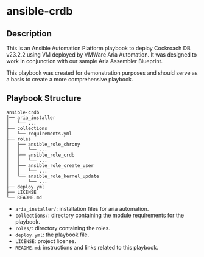 # ansible-crdb

## Description
This is an Ansible Automation Platform playbook to deploy Cockroach DB v23.2.2 using VM deployed by VMWare Aria Automation. It was designed to work in conjunction with our sample Aria Assembler Blueprint.

This playbook was created for demonstration purposes and should serve as a basis to create a more comprehensive playbook. 


## Playbook Structure

```
ansible-crdb
│── aria_installer
│   └── ...
├── collections
│   └── requirements.yml
├── roles
│   ├── ansible_role_chrony
│   │   └── ...
│   ├── ansible_role_crdb
│   │   └── ...
│   ├── ansible_role_create_user
│   │   └── ...
│   └── ansible_role_kernel_update
│       └── ...
├── deploy.yml
├── LICENSE
└── README.md
```

- `aria_installer/`: installation files for aria automation.
- `collections/`: directory containing the module requirements for the playbook.
- `roles/`: directory containing the roles.
- `deploy.yml`: the playbook file.
- `LICENSE`: project license.
- `README.md`: instructions and links related to this playbook.

